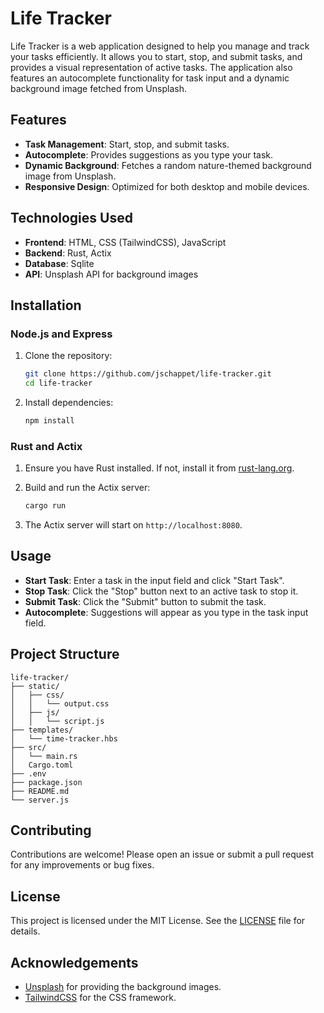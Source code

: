 # Life Tracker

Life Tracker is a web application designed to help you manage and track your tasks efficiently. It allows you to start, stop, and submit tasks, and provides a visual representation of active tasks. The application also features an autocomplete functionality for task input and a dynamic background image fetched from Unsplash.

## Features

- **Task Management**: Start, stop, and submit tasks.
- **Autocomplete**: Provides suggestions as you type your task.
- **Dynamic Background**: Fetches a random nature-themed background image from Unsplash.
- **Responsive Design**: Optimized for both desktop and mobile devices.

## Technologies Used

- **Frontend**: HTML, CSS (TailwindCSS), JavaScript
- **Backend**: Rust, Actix
- **Database**: Sqlite
- **API**: Unsplash API for background images

## Installation

### Node.js and Express

1. Clone the repository:
   ```bash
   git clone https://github.com/jschappet/life-tracker.git
   cd life-tracker
   ```

2. Install dependencies:
   ```bash
   npm install
   ```


### Rust and Actix

1. Ensure you have Rust installed. If not, install it from [rust-lang.org](https://www.rust-lang.org/).

3. Build and run the Actix server:
   ```bash
   cargo run
   ```

4. The Actix server will start on `http://localhost:8080`.

## Usage

- **Start Task**: Enter a task in the input field and click "Start Task".
- **Stop Task**: Click the "Stop" button next to an active task to stop it.
- **Submit Task**: Click the "Submit" button to submit the task.
- **Autocomplete**: Suggestions will appear as you type in the task input field.

## Project Structure

```
life-tracker/
├── static/
│   ├── css/
│   │   └── output.css
│   ├── js/
│   │   └── script.js
├── templates/
│   └── time-tracker.hbs
├── src/
│   └── main.rs
│   Cargo.toml
├── .env
├── package.json
├── README.md
└── server.js
```

## Contributing

Contributions are welcome! Please open an issue or submit a pull request for any improvements or bug fixes.

## License

This project is licensed under the MIT License. See the [LICENSE](LICENSE) file for details.

## Acknowledgements

- [Unsplash](https://unsplash.com) for providing the background images.
- [TailwindCSS](https://tailwindcss.com) for the CSS framework.


